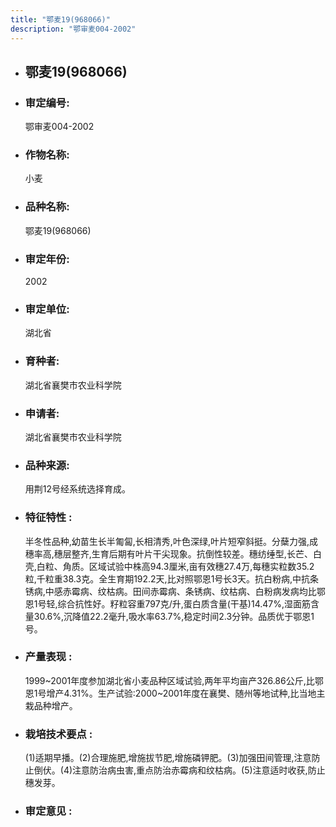 ```yaml
---
title: "鄂麦19(968066)"
description: "鄂审麦004-2002"
---
```

* ## 鄂麦19(968066)
* ###  审定编号:  
   鄂审麦004-2002

*  ### 作物名称:  
   小麦

*   ###  品种名称: 
    鄂麦19(968066)

*   ### 审定年份: 
    2002

*   ### 审定单位:  
    湖北省

*   ### 育种者:  
    湖北省襄樊市农业科学院

*   ### 申请者:  
    湖北省襄樊市农业科学院

*   ### 品种来源:  
    用荆12号经系统选择育成。

*   ### 特征特性 : 
    半冬性品种,幼苗生长半匍匐,长相清秀,叶色深绿,叶片短窄斜挺。分蘖力强,成穗率高,穗层整齐,生育后期有叶片干尖现象。抗倒性较差。穗纺缍型,长芒、白壳,白粒、角质。区域试验中株高94.3厘米,亩有效穗27.4万,每穗实粒数35.2粒,千粒重38.3克。全生育期192.2天,比对照鄂恩1号长3天。抗白粉病,中抗条锈病,中感赤霉病、纹枯病。田间赤霉病、条锈病、纹枯病、白粉病发病均比鄂恩1号轻,综合抗性好。籽粒容重797克/升,蛋白质含量(干基)14.47%,湿面筋含量30.6%,沉降值22.2毫升,吸水率63.7%,稳定时间2.3分钟。品质优于鄂恩1号。

*   ### 产量表现 : 
    1999~2001年度参加湖北省小麦品种区域试验,两年平均亩产326.86公斤,比鄂恩1号增产4.31%。生产试验:2000~2001年度在襄樊、随州等地试种,比当地主栽品种增产。

*   ### 栽培技术要点 : 
    (1)适期早播。(2)合理施肥,增施拔节肥,增施磷钾肥。(3)加强田间管理,注意防止倒伏。(4)注意防治病虫害,重点防治赤霉病和纹枯病。(5)注意适时收获,防止穗发芽。

*   ### 审定意见 : 
    
